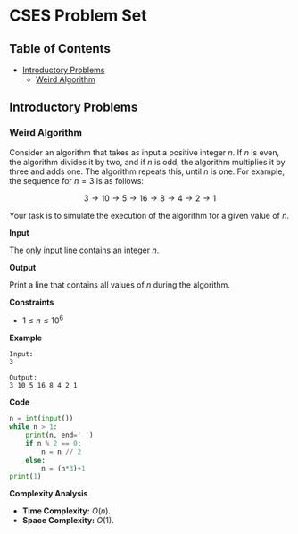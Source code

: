 # CSES Problem Set <!-- omit in toc -->

## Table of Contents <!-- omit in toc -->

- [Introductory Problems](#introductory-problems)
  - [Weird Algorithm](#weird-algorithm)

## Introductory Problems

### Weird Algorithm

Consider an algorithm that takes as input a positive integer $`n`$. If $`n`$ is even, the algorithm divides it by two, and if $`n`$ is odd, the algorithm multiplies it by three and adds one. The algorithm repeats this, until $`n`$ is one. For example, the sequence for $`n=3`$ is as follows:

$$3 \rightarrow 10 \rightarrow 5 \rightarrow 16 \rightarrow 8 \rightarrow 4 \rightarrow 2 \rightarrow 1$$

Your task is to simulate the execution of the algorithm for a given value of $n$.

**Input**

The only input line contains an integer $`n`$.

**Output**

Print a line that contains all values of $`n`$ during the algorithm.

**Constraints**

- $1 \leq n \leq 10^6$

**Example**

```text
Input:
3

Output:
3 10 5 16 8 4 2 1
```

**Code**

```python
n = int(input())
while n > 1:
    print(n, end=' ')
    if n % 2 == 0:
        n = n // 2
    else:
        n = (n*3)+1
print(1)
```

**Complexity Analysis**

- **Time Complexity:** $`O(n).`$
- **Space Complexity:** $`O(1).`$